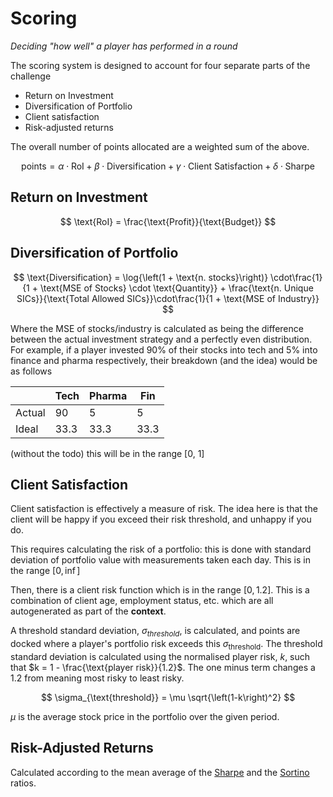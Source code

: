 # Scoring

_Deciding "how well" a player has performed in a round_

The scoring system is designed to account for four separate parts of the
challenge

- Return on Investment
- Diversification of Portfolio
- Client satisfaction
- Risk-adjusted returns

The overall number of points allocated are a weighted sum of the above.

$$
\text{points} = \alpha\cdot \text{RoI} + \beta\cdot\text{Diversification} +
\gamma\cdot\text{Client Satisfaction} + \delta\cdot\text{Sharpe}
$$

## Return on Investment

$$
\text{RoI} = \frac{\text{Profit}}{\text{Budget}}
$$

## Diversification of Portfolio

$$
\text{Diversification} = \log{\left(1 + \text{n. stocks}\right)} \cdot\frac{1}{1 +
\text{MSE
of Stocks} \cdot \text{Quantity}} +  \frac{\text{n. Unique SICs}}{\text{Total Allowed SICs}}\cdot\frac{1}{1 + \text{MSE
of Industry}}
$$

Where the MSE of stocks/industry is calculated as being the difference between
the actual investment strategy and a perfectly even distribution. For example,
if a player invested 90% of their stocks into tech and 5% into finance and
pharma respectively, their breakdown (and the idea) would be as follows

|        | Tech | Pharma | Fin  |
| ------ | ---- | ------ | ---- |
| Actual | 90   | 5      | 5    |
| Ideal  | 33.3 | 33.3   | 33.3 |

(without the todo) this will be in the range [0, 1]

## Client Satisfaction

Client satisfaction is effectively a measure of risk. The idea here is that the
client will be happy if you exceed their risk threshold, and unhappy if you do.

This requires calculating the risk of a portfolio: this is done with standard
deviation of portfolio value with measurements taken each day. This is in the
range $\left[0, \inf\right]$

Then, there is a client risk function which is in the range $\left[0, 1.2\right]$.
This is a combination of client age, employment status, etc. which are all
autogenerated as part of the **context**.

A threshold standard deviation, $\sigma_{threshold}$, is calculated, and points
are docked where a player's portfolio risk exceeds this $\sigma_{\text{threshold}}$.
The threshold standard deviation is calculated using the normalised player risk,
$k$, such that $k = 1 - \frac{\text{player risk}}{1.2}$. The one minus term
changes a 1.2 from meaning most risky to least risky.

$$
\sigma_{\text{threshold}} = \mu \sqrt{\left(1-k\right)^2}
$$

$\mu$ is the average stock price in the portfolio over the given period.

## Risk-Adjusted Returns

Calculated according to the mean average of the [Sharpe](https://en.wikipedia.org/wiki/Sharpe_ratio) and the [Sortino](https://www.investopedia.com/terms/s/sortinoratio.asp) ratios.
